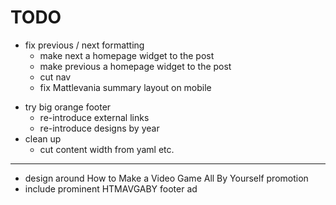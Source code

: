 # TODO

+ fix previous / next formatting
	+ make next a homepage widget to the post
	+ make previous a homepage widget to the post
	- cut nav
	- fix Mattlevania summary layout on mobile
- try big orange footer
	- re-introduce external links
	- re-introduce designs by year
- clean up
	- cut content width from yaml etc.

---

- design around How to Make a Video Game All By Yourself promotion
- include prominent HTMAVGABY footer ad
